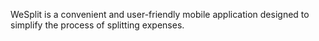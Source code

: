 WeSplit is a convenient and user-friendly mobile application designed to simplify the process of splitting expenses.
